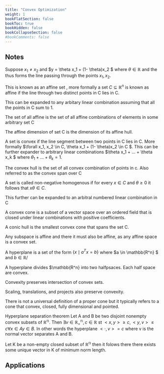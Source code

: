 ```yaml
---
title: "Convex Optimization"
weight: 1
bookFlatSection: false
bookToc: true
bookHidden: false
bookCollapseSection: false
#bookComments: false
---
```


## Notes 
Suppose $x_1 \neq x_2$ and $y = \theta x_1 + (1- \theta)x_2 $ where $\theta \in \mathbb{R}$ and the thus forms the line passing through the points $x_1,x_2$.

This is known as an affine set , more formally a set $C \subseteq \mathbb{R}^n$ is known as affine if the line through two distinct points in C lies in C.

This can be expanded to any arbitary linear combination assuming that all the points in C sum to 1.

The set of all affine is the set of all affine combinations of elements in some arbitrary set C

The affine dimension of set C is the dimension of its affine hull.

A set is convex if the line segment between two points in C lies in C. More formally $\forall x_1, x_2 \in C, \theta x_1 + (1- \theta)x_2 \in C $. This can be further expander to arbitrary linear combinations  $\theta x_1 + ... + \theta x_k $ where $\theta_1 + ...+ \theta_k = 1$.

The convex hull is the set of all convex combination of points in c. Also referred to as the convex span over C

A set is called non-negative homogenous if for every $x \in C$ and $\theta \geq 0$ it follows that $x\theta \in C$. 

This further can be expanded to an arbitral numbered linear combination in C

A convex cone is a subset of a vector space over an ordered field that is closed under linear combinations with positive coefficients. 

A conic hull is the smallest convex cone that spans the set C.

Any subspace is affine and there it must also be affine, as any affine space is a convex set.

A hyperplane is a set of the form $\{x \mid a^T x = b \}$ where $a \in \mathbb{R^n} $ and $b \in \mathbb{R}$/

A hyperplane divides $\mathbb{R^n} into two halfpsaces. Each half space are convex.

Convexity preserves intersection of convex sets.

Scaling, translations, and projects also preserve convexity.

There is not a universal definition of a proper cone but it typically refers to a cone that convex, closed, fully dimensional and pointed.

Hyperplane separation theorem
Let A and B be two disjoint nonempty convex subsets of $\mathbb{R^n}$. Then $\exists v \in \mathbb{R_+^n}, c \in \mathbb{R}$ st $<x,y> \geq c, <y,v> \leq c \forall x \in A y \in B$. In other words the hyperplane $<\cdot, v> = c$ where v is the normal vector separates A and B. 

Let K be a non-empty closed subset of $\mathbb{R^n}$ then it folows there there exists some unique vector in K of minimum norm length. 
## Applications